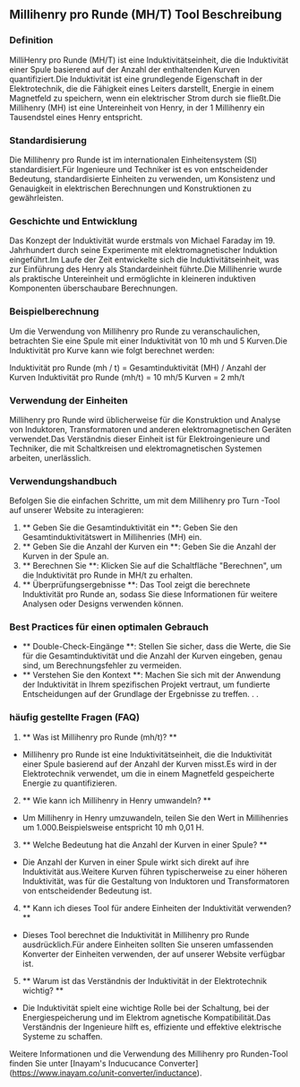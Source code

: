 ## Millihenry pro Runde (MH/T) Tool Beschreibung

### Definition
MilliHenry pro Runde (MH/T) ist eine Induktivitätseinheit, die die Induktivität einer Spule basierend auf der Anzahl der enthaltenden Kurven quantifiziert.Die Induktivität ist eine grundlegende Eigenschaft in der Elektrotechnik, die die Fähigkeit eines Leiters darstellt, Energie in einem Magnetfeld zu speichern, wenn ein elektrischer Strom durch sie fließt.Die Millihenry (MH) ist eine Untereinheit von Henry, in der 1 Millihenry ein Tausendstel eines Henry entspricht.

### Standardisierung
Die Millihenry pro Runde ist im internationalen Einheitensystem (SI) standardisiert.Für Ingenieure und Techniker ist es von entscheidender Bedeutung, standardisierte Einheiten zu verwenden, um Konsistenz und Genauigkeit in elektrischen Berechnungen und Konstruktionen zu gewährleisten.

### Geschichte und Entwicklung
Das Konzept der Induktivität wurde erstmals von Michael Faraday im 19. Jahrhundert durch seine Experimente mit elektromagnetischer Induktion eingeführt.Im Laufe der Zeit entwickelte sich die Induktivitätseinheit, was zur Einführung des Henry als Standardeinheit führte.Die Millihenrie wurde als praktische Untereinheit und ermöglichte in kleineren induktiven Komponenten überschaubare Berechnungen.

### Beispielberechnung
Um die Verwendung von Millihenry pro Runde zu veranschaulichen, betrachten Sie eine Spule mit einer Induktivität von 10 mh und 5 Kurven.Die Induktivität pro Kurve kann wie folgt berechnet werden:

Induktivität pro Runde (mh / t) = Gesamtinduktivität (MH) / Anzahl der Kurven
Induktivität pro Runde (mh/t) = 10 mh/5 Kurven = 2 mh/t

### Verwendung der Einheiten
Millihenry pro Runde wird üblicherweise für die Konstruktion und Analyse von Induktoren, Transformatoren und anderen elektromagnetischen Geräten verwendet.Das Verständnis dieser Einheit ist für Elektroingenieure und Techniker, die mit Schaltkreisen und elektromagnetischen Systemen arbeiten, unerlässlich.

### Verwendungshandbuch
Befolgen Sie die einfachen Schritte, um mit dem Millihenry pro Turn -Tool auf unserer Website zu interagieren:

1. ** Geben Sie die Gesamtinduktivität ein **: Geben Sie den Gesamtinduktivitätswert in Millihenries (MH) ein.
2. ** Geben Sie die Anzahl der Kurven ein **: Geben Sie die Anzahl der Kurven in der Spule an.
3. ** Berechnen Sie **: Klicken Sie auf die Schaltfläche "Berechnen", um die Induktivität pro Runde in MH/t zu erhalten.
4. ** Überprüfungsergebnisse **: Das Tool zeigt die berechnete Induktivität pro Runde an, sodass Sie diese Informationen für weitere Analysen oder Designs verwenden können.

### Best Practices für einen optimalen Gebrauch
- ** Double-Check-Eingänge **: Stellen Sie sicher, dass die Werte, die Sie für die Gesamtinduktivität und die Anzahl der Kurven eingeben, genau sind, um Berechnungsfehler zu vermeiden.
- ** Verstehen Sie den Kontext **: Machen Sie sich mit der Anwendung der Induktivität in Ihrem spezifischen Projekt vertraut, um fundierte Entscheidungen auf der Grundlage der Ergebnisse zu treffen.
.
.

### häufig gestellte Fragen (FAQ)

1. ** Was ist Millihenry pro Runde (mh/t)? **
- Millihenry pro Runde ist eine Induktivitätseinheit, die die Induktivität einer Spule basierend auf der Anzahl der Kurven misst.Es wird in der Elektrotechnik verwendet, um die in einem Magnetfeld gespeicherte Energie zu quantifizieren.

2. ** Wie kann ich Millihenry in Henry umwandeln? **
- Um Millihenry in Henry umzuwandeln, teilen Sie den Wert in Millihenries um 1.000.Beispielsweise entspricht 10 mh 0,01 H.

3. ** Welche Bedeutung hat die Anzahl der Kurven in einer Spule? **
- Die Anzahl der Kurven in einer Spule wirkt sich direkt auf ihre Induktivität aus.Weitere Kurven führen typischerweise zu einer höheren Induktivität, was für die Gestaltung von Induktoren und Transformatoren von entscheidender Bedeutung ist.

4. ** Kann ich dieses Tool für andere Einheiten der Induktivität verwenden? **
- Dieses Tool berechnet die Induktivität in Millihenry pro Runde ausdrücklich.Für andere Einheiten sollten Sie unseren umfassenden Konverter der Einheiten verwenden, der auf unserer Website verfügbar ist.

5. ** Warum ist das Verständnis der Induktivität in der Elektrotechnik wichtig? **
- Die Induktivität spielt eine wichtige Rolle bei der Schaltung, bei der Energiespeicherung und im Elektrom agnetische Kompatibilität.Das Verständnis der Ingenieure hilft es, effiziente und effektive elektrische Systeme zu schaffen.

Weitere Informationen und die Verwendung des Millihenry pro Runden-Tool finden Sie unter [Inayam's Inducucance Converter] (https://www.inayam.co/unit-converter/inductance).